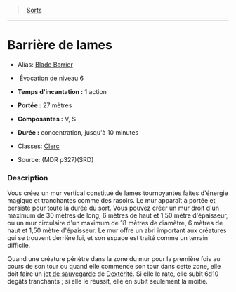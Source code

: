 ﻿> [Sorts](hd_spells.md)

---

# Barrière de lames

- Alias: [Blade Barrier](srd_spells_blade_barrier.md)

-  Évocation de niveau 6

- **Temps d'incantation :** 1 action

- **Portée :** 27 mètres

- **Composantes :** V, S</Components-->

- **Durée :** concentration, jusqu'à 10 minutes

- Classes: [Clerc](hd_cleric.md)

- Source: (MDR p327)(SRD)

### Description

Vous créez un mur vertical constitué de lames tournoyantes faites d'énergie magique et tranchantes comme des rasoirs. Le mur apparaît à portée et persiste pour toute la durée du sort. Vous pouvez créer un mur droit d'un maximum de 30 mètres de long, 6 mètres de haut et 1,50 mètre d'épaisseur, ou un mur circulaire d'un maximum de 18 mètres de diamètre, 6 mètres de haut et 1,50 mètre d'épaisseur. Le mur offre un abri important aux créatures qui se trouvent derrière lui, et son espace est traité comme un terrain difficile.

Quand une créature pénètre dans la zone du mur pour la première fois au cours de son tour ou quand elle commence son tour dans cette zone, elle doit faire un [jet de sauvegarde](hd_abilities_jets_de_sauvegarde.md) de [Dextérité](hd_abilities_dexterity.md). Si elle le rate, elle subit 6d10 dégâts tranchants ; si elle le réussit, elle en subit seulement la moitié.

